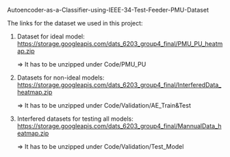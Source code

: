 Autoencoder-as-a-Classifier-using-IEEE-34-Test-Feeder-PMU-Dataset

The links for the dataset we used in this project:
1. Dataset for ideal model:
https://storage.googleapis.com/dats_6203_group4_final/PMU_PU_heatmap.zip

   => It has to be unzipped under Code/PMU_PU

2. Datasets for non-ideal models:
https://storage.googleapis.com/dats_6203_group4_final/InterferedData_heatmap.zip

   => It has to be unzipped under Code/Validation/AE_Train&Test

3. Interfered datasets for testing all models:
https://storage.googleapis.com/dats_6203_group4_final/MannualData_heatmap.zip

   => It has to be unzipped under Code/Validation/Test_Model

